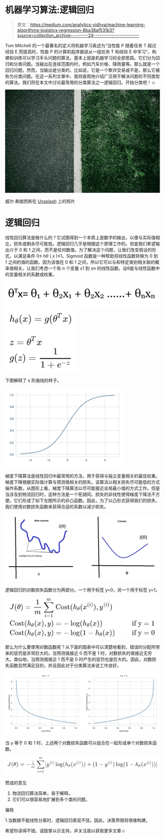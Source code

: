 # 机器学习算法:逻辑回归

> 原文：<https://medium.com/analytics-vidhya/machine-learning-algorithms-logistics-regression-8ba38af531b3?source=collection_archive---------24----------------------->

Tom Mitchell 的一个最著名的定义将机器学习表述为“当性能 P 随着任务 T 超过经验 E 而提高时，性能 P 的计算机程序据说从一组任务 T 和经验 E 中学习”。构建和训练可以学习手头问题的算法，基本上就是机器学习的全部思路。它们分为回归和分类问题。当输出在连续范围内时，例如汽车价格、降雨量等。那么就是一个回归问题。然而，当输出是分类的，比如说，它是一个欺诈交易或不是，那么它被称为分类问题。在这一系列文章中，我将直观地介绍广泛用于解决问题的不同类型的算法。我们将在本文中讨论最常用的分类算法之一逻辑回归。开始分类吧！☺

![](img/cbcc36f8b06544ab2378d01d73246cfd.png)

威尔·弗朗西斯在 [Unsplash](https://unsplash.com?utm_source=medium&utm_medium=referral) 上的照片

# 逻辑回归

线性回归算法是做什么的？它试图得到一个本质上是数字的输出，以便与实际值相比，损失或剩余尽可能低。逻辑回归几乎是根据这个原理工作的。但是我们希望输出介于 0 和 1 之间，而不是任何数值。为了解决这个问题，让我们改变假设的形式，以满足条件 0≤ *hθ* ( *x* )≤1。Sigmoid 函数是一种帮助将线性函数转换为 0 到 1 之间的值的函数。因为该值在 0 和 1 之间，所以它可以与和特定类别相关联的概率值相关。让我们考虑一个有 n 个变量 x1 到 xn 的线性函数。设θ是与线性函数中的变量相关的系数或权重。

![](img/ac37a1bad1c6b33c93338263f8ba3f12.png)![](img/471d3b837f9ddb43685fbff362d2f358.png)

下图解释了 s 形曲线的样子。

![](img/b9181318a5b2b8db0d2879c0be64f25f.png)

梯度下降算法是线性回归中最常用的方法，用于获得与独立变量相关的最佳权重。梯度下降根据实际值计算与预测值相关的损失。该算法以相关损失尽可能低的方式操作系数。从图形上看，梯度下降算法以尽可能接近全局最小值的方式工作。但是当涉及到物流回归时，这种方法是一个死胡同。损失的非线性使得梯度下降法不方便。它们形成了如下左图所示的非凸函数。因此，为了以凸形式获得我们的损失，我们使用对数损失函数来获得合适的系数以减少损失。

![](img/8bfa799b350987b83a31472977bbca86.png)

逻辑回归的对数损失函数分为两部分。一个用于标签 y=0，另一个用于标签 y=1。

![](img/44e74ae01f316fc27bdc5f0d7c08de59.png)

那么为什么要使用对数函数呢？从下面的图表中可以清楚地看到，错误的分配所带来的惩罚是非常巨大的。当预测值接近 0 而不是 1 时，对数损失的值接近无穷大。类似地，当预测值接近 1 而不是 0 时产生的惩罚也是巨大的。因此，对数损失函数显然满足目的，并且因此对于分类算法来说工作良好。

![](img/950a90a9914ab1fc0f38b01c40ac70fc.png)

当 y 等于 0 和 1 时，上述两个对数损失函数可以组合在一起形成单个对数损失函数。

![](img/41303c0b7340d2cf657438c3559c7018.png)

赞成的意见

1.  物流回归算法简单，易于解释。
2.  它们可以很容易地扩展到多个类的问题。

骗局

1.当数据不能线性分离时，逻辑回归表现不佳。因此，决策界限将很难构建。

希望你读得不错。请鼓掌以示支持，并关注我以获取更多文章☺